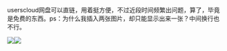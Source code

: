 userscloud网盘可以直链，用着挺方便，不过近段时间频繁出问题，算了，毕竟是免费的东西。ps：为什么我插入两张图片，却只能显示出来一张？中间换行也不行。

![](https://d1241.datatransfer.to/i/16519/byi435tur6q2.jpg)![](https://d1241.datatransfer.to/i/16519/izdpfgheo27g.jpg)

　　
